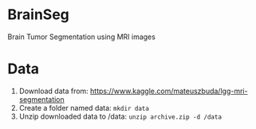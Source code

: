 # BrainSeg
Brain Tumor Segmentation using MRI images

# Data
1. Download data from: https://www.kaggle.com/mateuszbuda/lgg-mri-segmentation
2. Create a folder named data: `mkdir data`
3. Unzip downloaded data to /data: `unzip archive.zip -d /data`